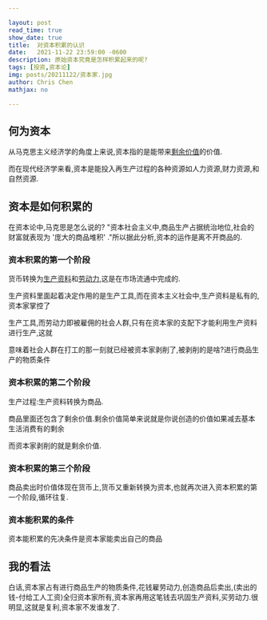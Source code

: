 ```yaml
---

layout: post
read_time: true
show_date: true
title:  对资本积累的认识
date:   2021-11-22 23:59:00 -0600
description: 原始资本究竟是怎样积累起来的呢?
tags: [投资,资本论]
img: posts/20211122/资本家.jpg
author: Chris Chen
mathjax: no

---
```


## 何为资本

从马克思主义经济学的角度上来说,资本指的是能带来[剩余价值](https://wiki.mbalib.com/wiki/%E5%89%A9%E4%BD%99%E4%BB%B7%E5%80%BC%E7%90%86%E8%AE%BA)的价值.

而在现代经济学来看,资本是能投入再生产过程的各种资源如人力资源,财力资源,和自然资源.

## 资本是如何积累的

在资本论中,马克思是怎么说的? "资本社会主义中,商品生产占据统治地位,社会的财富就表现为 '庞大的商品堆积' ."所以据此分析,资本的运作是离不开商品的.

### 资本积累的第一个阶段

货币转换为[生产资料](https://wiki.mbalib.com/wiki/%E7%94%9F%E4%BA%A7%E8%B5%84%E6%96%99)和[劳动力](https://wiki.mbalib.com/wiki/%E5%8A%B3%E5%8A%A8%E5%8A%9B),这是在市场流通中完成的.

生产资料里面起着决定作用的是生产工具,而在资本主义社会中,生产资料是私有的,资本家掌控了

生产工具,而劳动力即被雇佣的社会人群,只有在资本家的支配下才能利用生产资料进行生产,这就

意味着社会人群在打工的那一刻就已经被资本家剥削了,被剥削的是啥?进行商品生产的物质条件

### 资本积累的第二个阶段

生产过程:生产资料转换为商品.

商品里面还包含了剩余价值.剩余价值简单来说就是你说创造的价值如果减去基本生活消费有的剩余

而资本家剥削的就是剩余价值.

### 资本积累的第三个阶段

商品卖出时价值体现在货币上,货币又重新转换为资本,也就再次进入资本积累的第一个阶段,循环往复.

### 资本能积累的条件

资本能积累的先决条件是资本家能卖出自己的商品

## 我的看法

白话,资本家占有进行商品生产的物质条件,花钱雇劳动力,创造商品后卖出,(卖出的钱-付给工人工资)全归资本家所有,资本家再用这笔钱去巩固生产资料,买劳动力.很明显,这就是复利,资本家不发谁发了.

